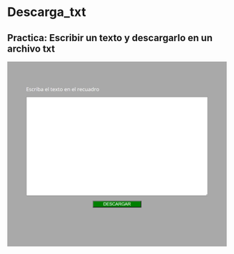 # Descarga_txt

## Practica: Escribir un texto y descargarlo en un archivo txt


![Alt text](readme.png "imagen readme")